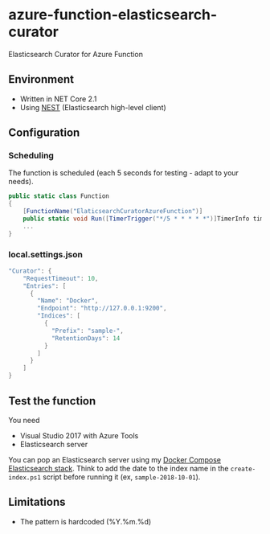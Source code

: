 # azure-function-elasticsearch-curator

Elasticsearch Curator for Azure Function

## Environment

- Written in NET Core 2.1
- Using [NEST](https://www.elastic.co/guide/en/elasticsearch/client/net-api/current/introduction.html) (Elasticsearch high-level client)

## Configuration

### Scheduling

The function is scheduled (each 5 seconds for testing - adapt to your needs).

```cs
public static class Function
{
    [FunctionName("ElaticsearchCuratorAzureFunction")]
    public static void Run([TimerTrigger("*/5 * * * * *")]TimerInfo timerInfo, ExecutionContext context, ILogger log)
    ...
}
```

### local.settings.json

```cs
"Curator": {
    "RequestTimeout": 10,
    "Entries": [
      {
        "Name": "Docker",
        "Endpoint": "http://127.0.0.1:9200",
        "Indices": [
          {
            "Prefix": "sample-",
            "RetentionDays": 14
          }
        ]
      }
    ]
}
```

## Test the function

You need

- Visual Studio 2017 with Azure Tools
- Elasticsearch server

You can pop an Elasticsearch server using my [Docker Compose Elasticsearch stack](https://github.com/dhabierre/docker-integration-tests). Think to add the date to the index name in the `create-index.ps1` script before running it (ex, `sample-2018-10-01`).

## Limitations

- The pattern is hardcoded (%Y.%m.%d)